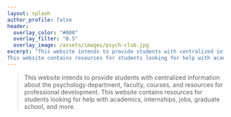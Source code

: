 ```yaml
---
layout: splash
author_profile: false
header:
  overlay_color: "#000"
  overlay_filter: "0.5"
  overlay_image: /assets/images/psych-club.jpg
excerpt: "This website intends to provide students with centralized information about the psychology department, faculty, courses, and resources for professional development. 
This website contains resources for students looking for help with academics, internships, jobs, graduate school, and more."
---
```


> This website intends to provide students with centralized information about the psychology department, faculty, courses, and resources for professional development. This website contains resources for students looking for help with academics, internships, jobs, graduate school, and more.
